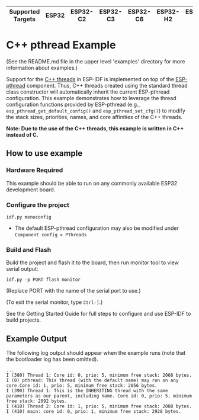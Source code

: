 | Supported Targets | ESP32 | ESP32-C2 | ESP32-C3 | ESP32-C6 | ESP32-H2 | ESP32-P4 | ESP32-S2 | ESP32-S3 |
| ----------------- | ----- | -------- | -------- | -------- | -------- | -------- | -------- | -------- |

# C++ pthread Example

(See the README.md file in the upper level 'examples' directory for more information about examples.)

Support for the [C++ threads](http://www.cplusplus.com/reference/thread/thread/) in ESP-IDF is implemented on top of the [ESP-pthread](https://docs.espressif.com/projects/esp-idf/en/latest/api-reference/system/esp_pthread.html#overview) component. Thus, C++ threads created using the standard thread class constructor will automatically inherit the current ESP-pthread configuration. This example demonstrates how to leverage the thread configuration functions provided by ESP-pthread (e.g., `esp_pthread_get_default_config()` and `esp_pthread_set_cfg()`) to modify the stack sizes, priorities, names, and core affinities of the C++ threads.

**Note: Due to the use of the C++ threads, this example is written in C++ instead of C.**

## How to use example

### Hardware Required

This example should be able to run on any commonly available ESP32 development board.

### Configure the project

```
idf.py menuconfig
```

* The default ESP-pthread configuration may also be modified under `Component config > PThreads`

### Build and Flash

Build the project and flash it to the board, then run monitor tool to view serial output:

```
idf.py -p PORT flash monitor
```

(Replace PORT with the name of the serial port to use.)

(To exit the serial monitor, type ``Ctrl-]``.)

See the Getting Started Guide for full steps to configure and use ESP-IDF to build projects.

## Example Output

The following log output should appear when the example runs (note that the bootloader log has been omitted).

```
...
I (380) Thread 1: Core id: 0, prio: 5, minimum free stack: 2068 bytes.
I (0) pthread: This thread (with the default name) may run on any core.Core id: 1, prio: 5, minimum free stack: 2056 bytes.
I (390) Thread 1: This is the INHERITING thread with the same parameters as our parent, including name. Core id: 0, prio: 5, minimum free stack: 2092 bytes.
I (410) Thread 2: Core id: 1, prio: 5, minimum free stack: 2088 bytes.
I (410) main: core id: 0, prio: 1, minimum free stack: 2928 bytes.
```
